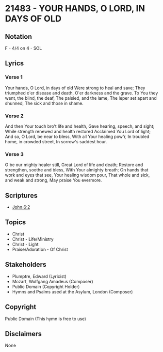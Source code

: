 # 21483 - YOUR HANDS, O LORD, IN DAYS OF OLD

## Notation

F - 4/4 on 4 - SOL

## Lyrics

### Verse 1

Your hands, O Lord, in days of old Were strong to heal and save; They triumphed o'er disease and death, O'er darkness and the grave. To You they went, the blind, the deaf, The palsied, and the lame, The leper set apart and shunned, The sick and those in shame.

### Verse 2

And then Your touch bro't life and health, Gave hearing, speech, and sight; While strength renewed and health restored Acclaimed You Lord of light; And so, O Lord, be near to bless, With all Your healing pow'r, In troubled home, in crowded street, In sorrow's saddest hour.

### Verse 3

O be our mighty healer still, Great Lord of life and death; Restore and strengthen, soothe and bless, With Your almighty breath; On hands that work and eyes that see, Your healing wisdom pour, That whole and sick, and weak and strong, May praise You evermore.


## Scriptures

- [John 6:2](https://www.biblegateway.com/passage/?search=John%206%3A2)

## Topics

- Christ
- Christ - Life/Ministry
- Christ - Light
- Praise/Adoration - Of Christ

## Stakeholders

- Plumptre, Edward  (Lyricist)
- Mozart, Wolfgang Amadeus (Composer)
- Public Domain (Copyright Holder)
- Hymns and Psalms used at the Asylum, London (Composer)

## Copyright

Public Domain
(This hymn is free to use)

## Disclaimers

None

